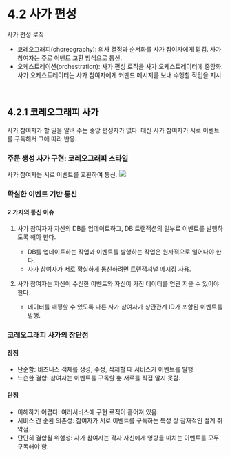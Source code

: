 # 4.2 사가 편성

사가 편성 로직

-   코레오그래피(choreography): 의사 결정과 순서화를 사가 참여자에게 맡김. 사가 참여자는 주로 이벤트 교환 방식으로 통신.
-   오케스트레이션(orchestration): 사가 편성 로직을 사가 오케스트레이터에 중앙화. 사가 오케스트레이터는 사가 참여자에게 커맨드 메시지를 보내 수행할 작업을 지시.

<br />

## 4.2.1 코레오그래피 사가

사가 참여자가 할 일을 알려 주는 중앙 편성자가 없다. 대신 사가 참여자가 서로 이벤트를 구독해서 그에 따라 반응.

### 주문 생성 사가 구현: 코레오그래피 스타일

사가 참여자는 서로 이벤트를 교환하여 통신.
<img src="https://thebook.io/img/007035/163.jpg">

### 확실한 이벤트 기반 통신

#### 2 가지의 통신 이슈

1.  사가 참여자가 자신의 DB를 업데이트하고, DB 트랜잭션의 일부로 이벤트를 발행하도록 해야 한다.

    -   DB를 업데이트하는 작업과 이벤트를 발행하는 작업은 원자적으로 일어나야 한다.
    -   사가 참여자가 서로 확실하게 통신하려면 트랜잭셔널 메시징 사용.

2.  사가 참여자는 자신이 수신한 이벤트와 자신이 가진 데이터를 연관 지을 수 있어야 한다.
    -   데이터를 매핑할 수 있도록 다른 사가 참여자가 상관관계 ID가 포함된 이벤트를 발행.

### 코레오그래피 사가의 장단점

#### 장점

-   단순함: 비즈니스 객체를 생성, 수정, 삭제할 때 서비스가 이벤트를 발행
-   느슨한 결합: 참여자는 이벤트를 구독할 뿐 서로를 직접 알지 못함.

#### 단점

-   이해하기 어렵다: 여러서비스에 구현 로직이 흩어져 있음.
-   서비스 간 순환 의존성: 참여자가 서로 이벤트를 구독하는 특성 상 잠재적인 설계 취약점.
-   단단히 결합될 위험성: 사가 참여자는 각자 자신에게 영향을 미치는 이벤트를 모두 구독해야 함.
